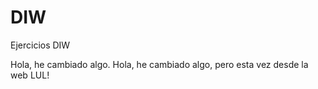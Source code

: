 # DIW
Ejercicios DIW


Hola, he cambiado algo. 
Hola, he cambiado algo, pero esta vez desde la web LUL!
